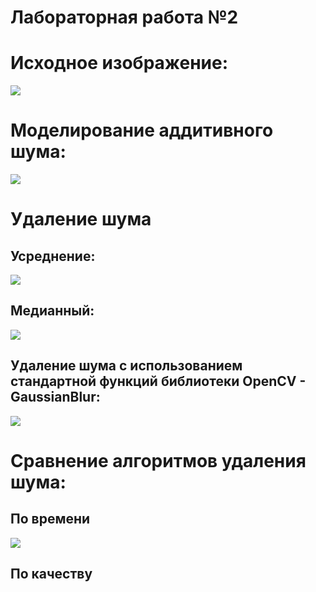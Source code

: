 # Лабораторная работа №2

# Исходное изображение:
![](https://cdn.discordapp.com/attachments/765592904194326548/770264486686359582/unknown.png)

# Моделирование аддитивного шума:
![](https://cdn.discordapp.com/attachments/765592904194326548/770264953667977226/unknown.png)

# Удаление шума
## Усреднение:
![](https://cdn.discordapp.com/attachments/765592904194326548/770265259952832563/unknown.png)

## Медианный:
![](https://cdn.discordapp.com/attachments/765592904194326548/770265436381511680/unknown.png)

## Удаление шума с использованием стандартной функций библиотеки OpenCV - GaussianBlur:
![](https://cdn.discordapp.com/attachments/765592904194326548/770265901337018378/unknown.png)

# Сравнение алгоритмов удаления шума:
## По времени
![](https://cdn.discordapp.com/attachments/765592904194326548/770266283463278612/unknown.png)

## По качеству
